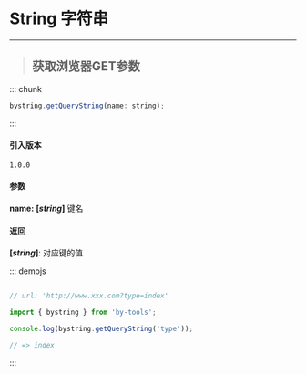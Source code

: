 # String 字符串
----

> ## 获取浏览器GET参数

::: chunk
``` js
bystring.getQueryString(name: string);
```
:::

#### 引入版本

 `1.0.0`

#### 参数

**name:** **[_string_]** 键名


#### 返回

 **[_string_]**: 对应键的值

::: demojs
``` js

// url: 'http://www.xxx.com?type=index'

import { bystring } from 'by-tools';

console.log(bystring.getQueryString('type'));

// => index

```
:::